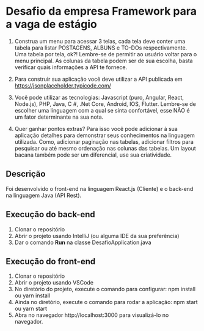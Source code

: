# Desafio da empresa Framework para a vaga de estágio

1. Construa um menu para acessar 3 telas, cada tela deve conter uma tabela para listar POSTAGENS, ALBUNS e TO-DOs respectivamente. Uma tabela por tela, ok?! Lembre-se de permitir ao usuário voltar para o menu principal. As colunas da tabela podem ser de sua escolha, basta verificar quais informações a API te fornece.

2. Para construir sua aplicação você deve utilizar a API publicada em https://jsonplaceholder.typicode.com/

3. Você pode utilizar as tecnologias: Javascript (puro, Angular, React, Node.js), PHP, Java, C #, .Net Core, Android, IOS, Flutter.
Lembre-se de escolher uma linguagem com a qual se sinta confortável, esse NÃO é um fator determinante na sua nota.

4. Quer ganhar pontos extras? Para isso você pode adicionar à sua aplicação detalhes para demonstrar seus conhecimentos na linguagem utilizada. Como, adicionar paginação nas tabelas, adicionar filtros para pesquisar ou até mesmo ordenação nas colunas das tabelas. Um layout bacana também pode ser um diferencial, use sua criatividade.


## Descrição

Foi desenvolvido o front-end na linguagem React.js (Cliente) e o back-end na linguagem Java (API Rest).

## Execução do back-end

1. Clonar o repositório
2. Abrir o projeto usando IntelliJ (ou alguma IDE da sua preferência)
3. Dar o comando **Run** na classe DesafioApplication.java

## Execução do front-end

1. Clonar o repositório
2. Abrir o projeto usando VSCode
3. No diretório do projeto, execute o comando para configurar: npm install ou yarn install
4. Ainda no diretório, execute o comando para rodar a aplicação: npm start ou yarn start
4. Abra no navegador http://localhost:3000 para visualizá-lo no navegador.
